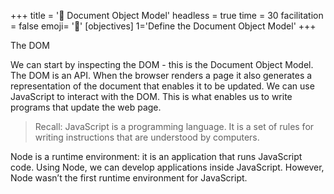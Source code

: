 +++
title = '🌲 Document Object Model'
headless = true
time = 30
facilitation = false
emoji= '🧩'
[objectives]
    1='Define the Document Object Model'
+++

The DOM

We can start by inspecting the DOM - this is the Document Object Model. The DOM is an API.
When the browser renders a page it also generates a representation of the document that enables it to be updated. We can use JavaScript to interact with the DOM. This is what enables us to write programs that update the web page.

> Recall: JavaScript is a programming language. It is a set of rules for writing instructions that are understood by computers.

Node is a runtime environment: it is an application that runs JavaScript code. Using Node, we can develop applications inside JavaScript. However, Node wasn’t the first runtime environment for JavaScript.
